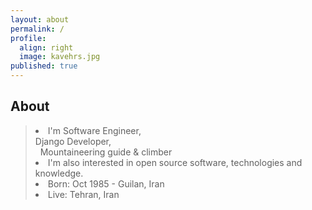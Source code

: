 ```yaml
---
layout: about
permalink: /
profile:
  align: right
  image: kavehrs.jpg
published: true
---
```



## About
<blockquote>  
 

 <li> I'm Software Engineer, 
    <br> Django Developer,
   <br>&nbsp; Mountaineering  guide & climber 
 </li> 
  <li> I'm also interested in open source software, technologies and knowledge. </li>
 <li> Born: Oct 1985 - Guilan, Iran </li>
 <li> Live: Tehran, Iran </li>
</blockquote>



<!--
####  [Blog(Persian)](https://blog.kavehrs.com/)
 #### [CV (Persian)](/assets/pdf/cv-fa.pdf) |  [CV (English)](/assets/pdf/cv-en.pdf) | [Blog(Persian)](https://blog.kavehrs.com/)  -->











<!-- Google tag (gtag.js) -->
<script async src="https://www.googletagmanager.com/gtag/js?id=G-X4V1FLGZMH"></script>
<script>
  window.dataLayer = window.dataLayer || [];
  function gtag(){dataLayer.push(arguments);}
  gtag('js', new Date());

  gtag('config', 'G-X4V1FLGZMH');
</script>

